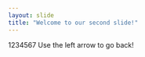 ```yaml
---
layout: slide
title: "Welcome to our second slide!"
---
```

1234567
Use the left arrow to go back!

